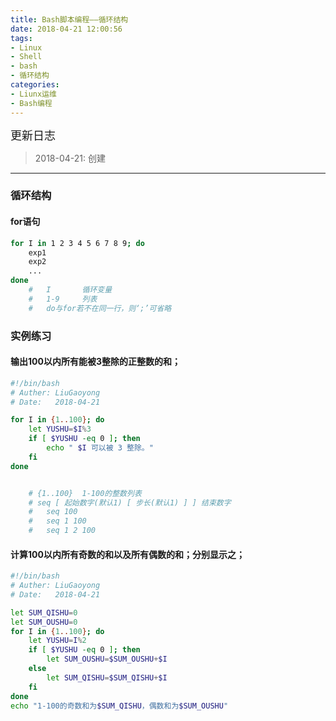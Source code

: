 ```yaml
---
title: Bash脚本编程——循环结构
date: 2018-04-21 12:00:56
tags: 
- Linux
- Shell
- bash
- 循环结构
categories:
- Liunx运维
- Bash编程
---
```


<font  size=4 face="黑体">更新日志</font> 

> 2018-04-21: 创建
  
---


### 循环结构
 
#### for语句

```sh
for I in 1 2 3 4 5 6 7 8 9; do
    exp1
    exp2
    ...
done
    #   I       循环变量
    #   1-9     列表
    #   do与for若不在同一行，则‘;’可省略
```


### 实例练习

#### 输出100以内所有能被3整除的正整数的和；

```bash
#!/bin/bash
# Auther: LiuGaoyong
# Date:   2018-04-21

for I in {1..100}; do
    let YUSHU=$I%3
    if [ $YUSHU -eq 0 ]; then
        echo " $I 可以被 3 整除。"
    fi
done


    # {1..100}  1-100的整数列表
    # seq [ 起始数字(默认1) [ 步长(默认1) ] ] 结束数字
    #   seq 100
    #   seq 1 100
    #   seq 1 2 100
```

#### 计算100以内所有奇数的和以及所有偶数的和；分别显示之；

```bash
#!/bin/bash
# Auther: LiuGaoyong
# Date:   2018-04-21

let SUM_QISHU=0
let SUM_OUSHU=0
for I in {1..100}; do
    let YUSHU=I%2
    if [ $YUSHU -eq 0 ]; then
        let SUM_OUSHU=$SUM_OUSHU+$I
    else
        let SUM_QISHU=$SUM_QISHU+$I
    fi
done
echo "1-100的奇数和为$SUM_QISHU，偶数和为$SUM_OUSHU"
```
